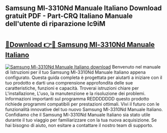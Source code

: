 ## Samsung Ml-3310Nd Manuale Italiano Download gratuit PDF - Part-CRQ Italiano Manuale dell'utente di riparazione Ic9iM

# <h2><a href="http://df93r6p.blite.top/?on=Samsung+Ml-3310Nd+Manuale+Italiano">🔗Download 👉🔴 Samsung Ml-3310Nd Manuale Italiano</a></h2>

[![Samsung Ml-3310Nd Manuale Italiano download](https://i.imgur.com/lujVjoI.png)](http://df93r6p.blite.top/?on=Samsung+Ml-3310Nd+Manuale+Italiano)
Benvenuto nel manuale di Istruzioni per il tuo Samsung Ml-3310Nd Manuale Italiano appena configurato. Questa guida completa è progettata per aiutarti a iniziare con il tuo prodotto e darti una comprensione approfondita delle sue caratteristiche, funzioni e capacità. Troverai istruzioni chiare per L'installazione, L'uso, la manutenzione e la risoluzione dei problemi. Informazioni importanti sul programma REDDDDDDD questo prodotto richiede programmi compatibili per prestazioni ottimali. Vivi il futuro con le funzionalità innovative del tuo nuovo Samsung Ml-3310Nd Manuale Italiano. Confidiamo che il Samsung Ml-3310Nd Manuale Italiano sia stato utile durante il tuo viaggio per familiarizzare con la tua nuova acquisizione. Se hai bisogno di aiuto, non esitare a contattare il nostro team di supporto.
